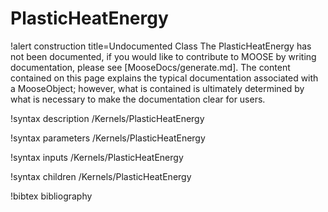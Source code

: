 <!-- MOOSE Documentation Stub: Remove this when content is added. -->

# PlasticHeatEnergy

!alert construction title=Undocumented Class
The PlasticHeatEnergy has not been documented, if you would like to contribute to MOOSE by
writing documentation, please see [MooseDocs/generate.md]. The content contained on this page explains
the typical documentation associated with a MooseObject; however, what is contained is ultimately
determined by what is necessary to make the documentation clear for users.

!syntax description /Kernels/PlasticHeatEnergy

!syntax parameters /Kernels/PlasticHeatEnergy

!syntax inputs /Kernels/PlasticHeatEnergy

!syntax children /Kernels/PlasticHeatEnergy

!bibtex bibliography
